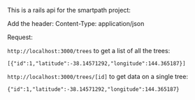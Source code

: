 This is a rails api for the smartpath project:

Add the header:
Content-Type: application/json

Request:

`http://localhost:3000/trees` to get a list of all the trees:

`[{"id":1,"latitude":-38.14571292,"longitude":144.365187}]`

`http://localhost:3000/trees/[id]` to get data on a single tree:

`{"id":1,"latitude":-38.14571292,"longitude":144.365187}`
